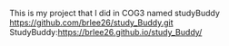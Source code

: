 This is my project that I did in COG3 named studyBuddy https://github.com/brlee26/study_Buddy.git StudyBuddy:https://brlee26.github.io/study_Buddy/
